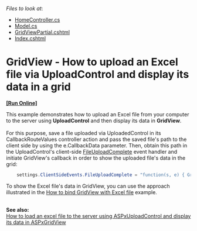 <!-- default file list -->
*Files to look at*:

* [HomeController.cs](./CS/T449148/Controllers/HomeController.cs)
* [Model.cs](./CS/T449148/Models/Model.cs)
* [GridViewPartial.cshtml](./CS/T449148/Views/Home/GridViewPartial.cshtml)
* [Index.cshtml](./CS/T449148/Views/Home/Index.cshtml)
<!-- default file list end -->
# GridView - How to upload an Excel file via UploadControl and display its data in a grid
<!-- run online -->
**[[Run Online]](https://codecentral.devexpress.com/t449148/)**
<!-- run online end -->


<p>This example demonstrates how to upload an Excel file from your computer to the server using <strong>UploadControl</strong> and then display its data in <strong>GridView</strong>.<br><br>For this purpose, save a file uploaded via UploadedControl in its CallbackRouteValues controller action and pass the saved file's path to the client side by using the e.CallbackData parameter. Then, obtain this path in the UploadControl's client-side <a href="https://documentation.devexpress.com/#AspNet/DevExpressWebScriptsASPxClientUploadControl_FileUploadCompletetopic">FileUploadComplete</a> event handler and initiate GridView's callback in order to show the uploaded file's data in the grid:</p>


```cs
    settings.ClientSideEvents.FileUploadComplete = "function(s, e) { GridView1.PerformCallback({ path: e.callbackData}); }";
```


<p>To show the Excel file's data in GridView, you can use the approach illustrated in the <a href="https://www.devexpress.com/Support/Center/p/E4458">How to bind GridView with Excel file</a> example.</p>
<br><strong>See also:</strong><br><a href="https://www.devexpress.com/Support/Center/p/E5199">How to load an excel file to the server using ASPxUploadControl and display its data in ASPxGridView</a>

<br/>


